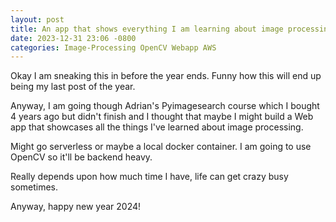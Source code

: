 ```yaml
---
layout: post
title: An app that shows everything I am learning about image processing
date: 2023-12-31 23:06 -0800
categories: Image-Processing OpenCV Webapp AWS
---
```


Okay I am sneaking this in before the year ends. Funny how this will end up being my last post of the year.

Anyway, I am going though Adrian's Pyimagesearch course which I bought 4 years ago but didn't finish and I thought that maybe I might build a Web app that showcases all the things I've learned about image processing. 

Might go serverless or maybe a local docker container. I am going to use OpenCV so it'll be backend heavy. 


Really depends upon how much time I have, life can get crazy busy sometimes. 

Anyway, happy new year 2024! 
